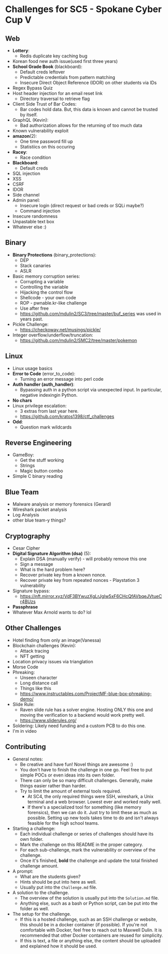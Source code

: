 # Challenges for SC5 - Spokane Cyber Cup V

## Web 
- **Lottery**:
	- Redis duplicate key caching bug
- Korean food new auth issue(used first three years)
- **School Grade Book** (blackboard): 
	- Default creds leftover
	- Predictable credentials from pattern matching
	- Insecure Direct Object Reference (IDOR) on other students via IDs
- Regex Bypass Quiz 
- Host header injection for an email reset link 
	- Directory traversal to retrieve flag
- Client Side Trust of Bar Codes:
	- Bar codes hold data. But, this data is known and cannot be trusted by itself. 
- GraphQL (Kevin):
	- Bad authorization allows for the returning of too much data
- Known vulnerability exploit
- **amazon**(2): 
	- One time password fill up
	- Statistiics on this occuring
- **Racey**:
	- Race condition
- **Blackboard**:
	- Default creds
- SQL injection
- XSS
- CSRF
- IDOR
- Side channel
- Admin panel:
	- Insecure login (direct request or bad creds or SQLi maybe?) 
	- Command injection
- Insecure randomness
- Unpastable text box
- Whatever else :) 


## Binary 
- **Binary Protections** (binary_protections):
	- DEP
	- Stack canaries
	- ASLR
- Basic memory corruption series: 
	- Corrupting a variable
	- Controlling the variable
	- Hijacking the control flow
	- Shellcode - your own code
	- ROP - pwnable.kr-like challenge
	- Use after free
	- https://github.com/mdulin2/SC3/tree/master/buf_series was used in years past. 
- Pickle Challenge: 
	- https://checkoway.net/musings/pickle/
- Integer overflow/underflow/truncation:
	- https://github.com/mdulin2/SMC2/tree/master/pokemon
	
## Linux 
- Linux usage basics
- **Error to Code** (error_to_code):
	- Turning an error message into perl code
- **Auth handler (auth_handler)**: 
	- Bypassing auth in a python script via unexpected input. In particular, negative indexingin Python.
- **No chars**
- Linux privilege escalation: 
	- 3 extras from last year here.
	- https://github.com/kratos1398/ctf_challenges
- **Odd**: 
	- Question mark wildcards

## Reverse Engineering 
- GameBoy:
	- Get the stuff working
	- Strings
	- Magic button combo
- Simple C binary reading

## Blue Team 
- Malware analysis or memory forensics (Gerard) 
- Wireshark packet analysis 
- Log Analysis 
- other blue team-y things?

## Cryptography
- Cesar Cipher
- **Digital Signature Algorithm (dsa)** (5): 
	- Explain DSA (manually verify) - will probably remove this one
	- Sign a message
	- What is the hard problem here? 
	- Recover private key from a known nonce. 
	- Recover private key from repeated nonces - Playstation 3 vulnerability 
- Signature bypass:
	- https://nft.mirror.xyz/VdF3BYwuzXgLrJglw5xF6CHcQfAVbqeJVtueCr4BUzs
- **Passphrase**
- Whatever Max Arnold wants to do? lol

## Other Challenges
- Hotel finding from only an image(Vanessa) 
- Blockchain challenges (Kevin):
	- Attack tracing
	- NFT getting
- Location privacy issues via trianglation
- Morse Code
- Phreaking:
	- Unseen character
	- Long distance call
	- Things like this
	- https://www.instructables.com/ProjectMF-blue-box-phreaking-demo/
- Slide Rule:
	- Raven slide rule has a solver engine. Hosting ONLY this one and moving the verification to a backend would work pretty well.
	- https://www.sliderules.org/
- Soldering: Likely need funding and a custom PCB to do this one.
- I'm in video


## Contributing

- General notes: 
	- Be creative and have fun! Novel things are awesome :) 
	- You don't have to finish the challenge in one go. Feel free to put simple POCs or even ideas into its own folder.
	- There can only be so many difficult challenges. Generally, make things easier rather than harder. 
	- Try to limit the amount of external tools required. 
		- At SC4, the only required things were SSH, wireshark, a Unix terminal and a web browser. Lowest ever and worked really well.
		- If there's a specialized tool for something (like memory forensics), then we can do it. Just try to limit these as much as possible. Setting up new tools takes time to do and isn't always feasible for the high school teams. 
- Starting a challenge:
	- Each individual challenge or series of challenges should have its own folder. 
	- Mark the challenge on this README in the proper category.
	- For each sub-challenge, mark the vulnerability or overview of the challenge. 
	- Once it's finished, **bold** the challenge and update the total finished challenge amount.
- A prompt:
	- What are the students given? 
	- Hints should be put into here as well.
	- Usually put into the ``Challenge.md`` file. 
- A solution to the challenge. 
	- The overview of the solution is usually put into the ``Solution.md`` file. 
	- Anything else, such as a bash or Python script, can be put into the folder as well. 
- The setup for the challenge. 
	- If this is a hosted challenge, such as an SSH challenge or website, this should be in a docker container (if possible). If you're not comfortable with Docker, feel free to reach out to Maxwell Dulin. It is recommended that other Docker containers are reused for simplicity.  
	- If this is text, a file or anything else, the content should be uploaded and explained how it should be used. 


